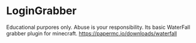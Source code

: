 # LoginGrabber
Educational purpores only. Abuse is your responsibility. Its basic WaterFall grabber plugin for minecraft. https://papermc.io/downloads/waterfall
